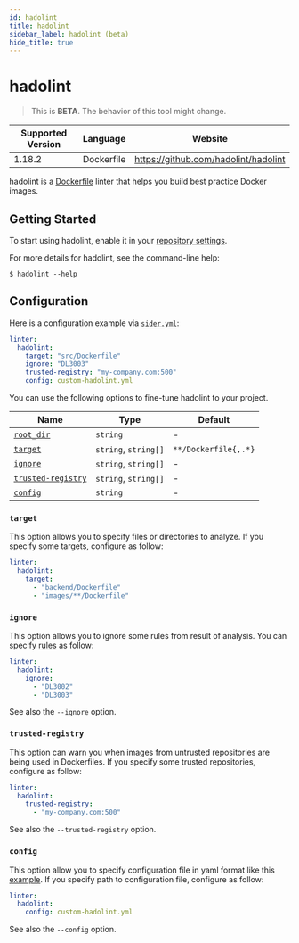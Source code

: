 ```yaml
---
id: hadolint
title: hadolint
sidebar_label: hadolint (beta)
hide_title: true
---
```


# hadolint

> This is **BETA**. The behavior of this tool might change.

| Supported Version | Language   | Website                              |
| ----------------- | ---------- | ------------------------------------ |
| 1.18.2            | Dockerfile | https://github.com/hadolint/hadolint |

hadolint is a [Dockerfile](https://docs.docker.com/engine/reference/builder) linter that helps you build best practice Docker images.

## Getting Started

To start using hadolint, enable it in your [repository settings](../../getting-started/repository-settings.md).

For more details for hadolint, see the command-line help:

```shell
$ hadolint --help
```

## Configuration

Here is a configuration example via [`sider.yml`](../../getting-started/custom-configuration.md):

```yaml
linter:
  hadolint:
    target: "src/Dockerfile"
    ignore: "DL3003"
    trusted-registry: "my-company.com:500"
    config: custom-hadolint.yml
```

You can use the following options to fine-tune hadolint to your project.

| Name                                                                                  | Type                 | Default              |
| ------------------------------------------------------------------------------------- | -------------------- | -------------------- |
| [`root_dir`](../../getting-started/custom-configuration.md#linteranalyzer_idroot_dir) | `string`             | -                    |
| [`target`](#target)                                                                   | `string`, `string[]` | `**/Dockerfile{,.*}` |
| [`ignore`](#ignore)                                                                   | `string`, `string[]` | -                    |
| [`trusted-registry`](#trusted-registry)                                               | `string`, `string[]` | -                    |
| [`config`](#config)                                                                   | `string`             | -                    |

### `target`

This option allows you to specify files or directories to analyze. If you specify some targets, configure as follow:

```Yaml
linter:
  hadolint:
    target:
      - "backend/Dockerfile"
      - "images/**/Dockerfile"
```

### `ignore`

This option allows you to ignore some rules from result of analysis. You can specify [rules](https://github.com/hadolint/hadolint#rules) as follow:

```yaml
linter:
  hadolint:
    ignore:
      - "DL3002"
      - "DL3003"
```

See also the `--ignore` option.

### `trusted-registry`

This option can warn you when images from untrusted repositories are being used in Dockerfiles. If you specify some trusted repositories, configure as follow:

```yaml
linter:
  hadolint:
    trusted-registry:
      - "my-company.com:500"
```

See also the `--trusted-registry` option.

### `config`

This option allow you to specify configuration file in yaml format like this [example](https://github.com/hadolint/hadolint#configure). If you specify path to configuration file, configure as follow:

```yaml
linter:
  hadolint:
    config: custom-hadolint.yml
```

See also the `--config` option.
